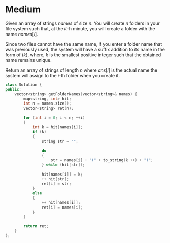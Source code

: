 # Medium

Given an array of strings $names$ of size $n$. You will create $n$ folders in your file system such that, at the $it$-h minute, you will create a folder with the name $names[i]$.

Since two files cannot have the same name, if you enter a folder name that was previously used, the system will have a suffix addition to its name in the form of ($k$), where, $k$ is the smallest positive integer such that the obtained name remains unique.

Return an array of strings of length $n$ where $ans[i]$ is the actual name the system will assign to the $i$-th folder when you create it.

```cpp
class Solution {
public:
    vector<string> getFolderNames(vector<string>& names) {
        map<string, int> hit;
        int n = names.size();
        vector<string> ret(n);
        
        for (int i = 0; i < n; ++i)
        {
            int k = hit[names[i]];
            if (k)
            {
                string str = "";
                
                do
                {
                    str = names[i] + "(" + to_string(k ++) + ")";
                } while (hit[str]);
                
                hit[names[i]] = k;
                ++ hit[str];
                ret[i] = str;
            }
            else
            {
                ++ hit[names[i]];
                ret[i] = names[i];
            }
        }
        
        return ret;
    }
};
```
